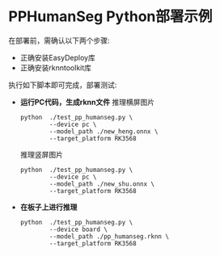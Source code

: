 # PPHumanSeg Python部署示例

在部署前，需确认以下两个步骤:

* 正确安装EasyDeploy库
* 正确安装rknntoolkit库

执行如下脚本即可完成，部署测试:

* **运行PC代码，生成rknn文件**
    推理横屏图片
    ```text
    python  ./test_pp_humanseg.py \
            --device pc \
            --model_path ./new_heng.onnx \
            --target_platform RK3568
    ```
    推理竖屏图片
    ```text
    python  ./test_pp_humanseg.py \
            --device pc \
            --model_path ./new_shu.onnx \
            --target_platform RK3568
    ```

* **在板子上进行推理**
    ```text
    python  ./test_pp_humanseg.py \
            --device board \
            --model_path ./pp_humanseg.rknn \
            --target_platform RK3568
    ```